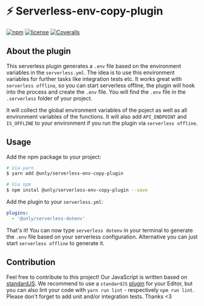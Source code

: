 # ⚡️ Serverless-env-copy-plugin

[![npm](https://img.shields.io/npm/v/@jimdo/serverless-dotenv.svg)](https://www.npmjs.com/package/@jimdo/serverless-dotenv)
[![license](https://img.shields.io/github/license/jimdo/serverless-dotenv.svg)](https://github.com/jimdo/serverless-dotenv/blob/master/LICENSE)
[![Coveralls](https://img.shields.io/coveralls/jimdo/serverless-dotenv.svg)](https://coveralls.io/github/jimdo/serverless-dotenv)

## About the plugin

This serverless plugin generates a `.env` file based on the environment variables in the `serverless.yml`. The idea is to use this environment variables for further tasks like integration tests etc. It works great with `serverless offline`, so you can start serverless offline, the plugin will hook into the process and create the `.env` file. You will find the `.env` file in the `.serverless` folder of your project.

It will collect the global environment variables of the poject as well as all environment variables of the functions. It will also add `API_ENDPOINT` and `IS_OFFLINE` to your environment if you run the plugin via `serverless offline`.

## Usage

Add the npm package to your project:

```bash
# Via yarn
$ yarn add @unly/serverless-env-copy-plugin

# Via npm
$ npm instal @unly/serverless-env-copy-plugin --save
```

Add the plugin to your `serverless.yml`:

```yaml
plugins:
  - '@unly/serverless-dotenv'
```

That's it! You can now type `serverless dotenv` in your terminal to generate the `.env` file based on your serverless configuration. Alternative you can just start `serverless offline` to generate it.

## Contribution

Feel free to contribute to this project! Our JavaScript is written based on [standardJS](https://standardjs.com). We recommend to use a `standardJS` [plugin](https://standardjs.com/index.html#are-there-text-editor-plugins) for your Editor, but you can also lint your code with `yarn run lint` - respectively `npm run lint`. Please don't forget to add unit and/or integration tests. Thanks <3
